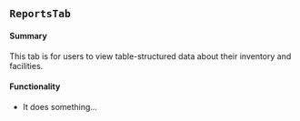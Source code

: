 ## `ReportsTab`

#### Summary
This tab is for users to view table-structured data about their inventory and facilities.

#### Functionality
* It does something...